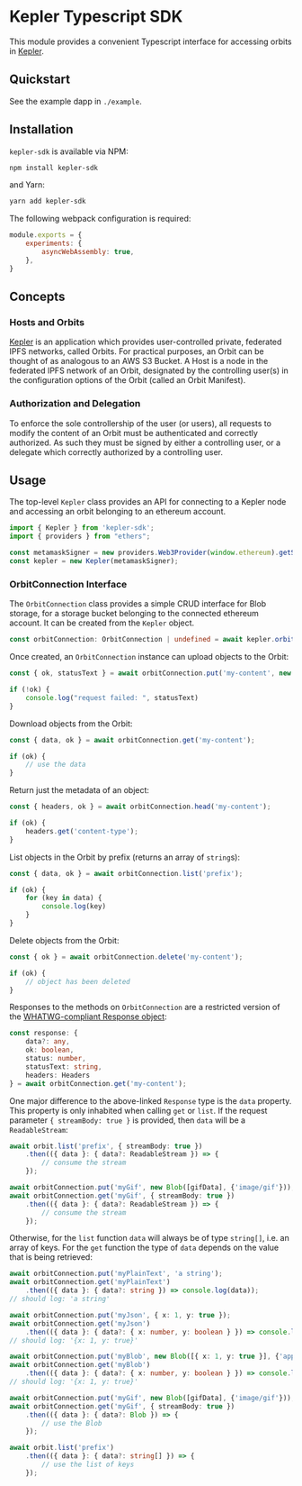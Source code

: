 # Kepler Typescript SDK

This module provides a convenient Typescript interface for accessing orbits in [Kepler](https://github.com/spruceid/kepler). 

## Quickstart
See the example dapp in `./example`.

## Installation

`kepler-sdk` is available via NPM:

``` sh
npm install kepler-sdk
```

and Yarn:

``` sh
yarn add kepler-sdk
```

The following webpack configuration is required:

```js
module.exports = {
    experiments: {
        asyncWebAssembly: true,
    },
}
```

## Concepts

### Hosts and Orbits

[Kepler](https://github.com/spruceid/kepler) is an application which provides user-controlled private, federated IPFS networks, called Orbits. For practical purposes, an Orbit can be thought of as analogous to an AWS S3 Bucket. A Host is a node in the federated IPFS network of an Orbit, designated by the controlling user(s) in the configuration options of the Orbit (called an Orbit Manifest).

### Authorization and Delegation

To enforce the sole controllership of the user (or users), all requests to modify the content of an Orbit must be authenticated and correctly authorized. As such they must be signed by either a controlling user, or a delegate which correctly authorized by a controlling user.

## Usage

The top-level `Kepler` class provides an API for connecting to a Kepler node and accessing an orbit belonging to an ethereum account.


``` typescript
import { Kepler } from 'kepler-sdk';
import { providers } from "ethers";

const metamaskSigner = new providers.Web3Provider(window.ethereum).getSigner();
const kepler = new Kepler(metamaskSigner);
```

### OrbitConnection Interface

The `OrbitConnection` class provides a simple CRUD interface for Blob storage, for a storage bucket
belonging to the connected ethereum account. It can be created from the `Kepler` object.

``` typescript
const orbitConnection: OrbitConnection | undefined = await kepler.orbit();
```

Once created, an `OrbitConnection` instance can upload objects to the Orbit:

``` typescript
const { ok, statusText } = await orbitConnection.put('my-content', new Blob( ... ));

if (!ok) {
    console.log("request failed: ", statusText)
}
```

Download objects from the Orbit:

``` typescript
const { data, ok } = await orbitConnection.get('my-content');

if (ok) {
    // use the data
}
```

Return just the metadata of an object:

``` typescript
const { headers, ok } = await orbitConnection.head('my-content');

if (ok) {
    headers.get('content-type');
}
```

List objects in the Orbit by prefix (returns an array of `string`s):

``` typescript
const { data, ok } = await orbitConnection.list('prefix');

if (ok) {
    for (key in data) {
        console.log(key)
    }
}
```

Delete objects from the Orbit:

``` typescript
const { ok } = await orbitConnection.delete('my-content');

if (ok) {
    // object has been deleted
}
```
Responses to the methods on `OrbitConnection` are a restricted version of the
[WHATWG-compliant Response object](https://developer.mozilla.org/en-US/docs/Web/API/Response):

```typescript
const response: { 
    data?: any,
    ok: boolean,
    status: number,
    statusText: string,
    headers: Headers
} = await orbitConnection.get('my-content');
```

One major difference to the above-linked `Response` type is the `data` property. This property is only inhabited
when calling `get` or `list`. If the request parameter `{ streamBody: true }` is provided, then `data` will be a
`ReadableStream`:

```typescript
await orbit.list('prefix', { streamBody: true })
    .then(({ data }: { data?: ReadableStream }) => {
        // consume the stream
    });

await orbitConnection.put('myGif', new Blob([gifData], {'image/gif'}));
await orbitConnection.get('myGif', { streamBody: true })
    .then(({ data }: { data?: ReadableStream }) => {
        // consume the stream
    });
```

Otherwise, for the `list` function `data` will always be of type `string[]`, i.e. an array of keys.
For the `get` function the type of `data` depends on the value that is being retrieved:

```typescript
await orbitConnection.put('myPlainText', 'a string');
await orbitConnection.get('myPlainText')
    .then(({ data }: { data?: string }) => console.log(data));
// should log: 'a string'

await orbitConnection.put('myJson', { x: 1, y: true });
await orbitConnection.get('myJson')
    .then(({ data }: { data?: { x: number, y: boolean } }) => console.log(data));
// should log: '{x: 1, y: true}'

await orbitConnection.put('myBlob', new Blob([{ x: 1, y: true }], {'application/json'}));
await orbitConnection.get('myBlob')
    .then(({ data }: { data?: { x: number, y: boolean } }) => console.log(data));
// should log: '{x: 1, y: true}'

await orbitConnection.put('myGif', new Blob([gifData], {'image/gif'}));
await orbitConnection.get('myGif', { streamBody: true })
    .then(({ data }: { data?: Blob }) => {
        // use the Blob
    });

await orbit.list('prefix')
    .then(({ data }: { data?: string[] }) => {
        // use the list of keys
    });
```
